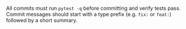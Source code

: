 All commits must run `pytest -q` before committing and verify tests pass.
Commit messages should start with a type prefix (e.g. `fix:` or `feat:`) followed by a short summary.
